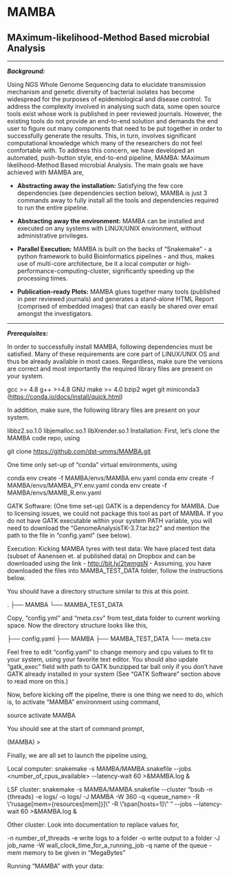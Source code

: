 # MAMBA

## MAximum-likelihood-Method Based microbial Analysis
-----------------------------------------------------

***Background:***

Using NGS Whole Genome Sequencing data to elucidate transmission mechanism and genetic diversity of bacterial isolates has become widespread for the purposes of epidemiological  and disease control. To address the complexity involved in analysing such data, some open source tools exist whose work is published in peer reviewed journals. However, the existing tools do not provide an end-to-end solution and demands the end user to figure out many components that need to be put together in order to successfully generate the results. This, in turn, involves significant computational knowledge which many of the researchers do not feel comfortable with. To address this concern, we have developed an automated, push-button style, end-to-end pipeline, MAMBA: MAximum likelihood-Method Based microbial Analysis. The main goals we have achieved with MAMBA are,

* **Abstracting away the installation:** 
Satisfying the few core dependencies (see dependencies section below), MAMBA is just 3 commands away to fully install all the tools and dependencies required to run the entire pipeline. 

* **Abstracting away the environment:** MAMBA can be installed and executed on any systems with LINUX/UNIX environment, without administrative privileges.

* **Parallel Execution:** MAMBA is built on the backs of “Snakemake” - a python framework to build Bioinformatics pipelines - and thus, makes use of multi-core architecture, be it a local computer or high-performance-computing-cluster, significantly speeding up the processing times.

* **Publication-ready Plots:** MAMBA glues together many tools (published in peer reviewed journals) and generates a stand-alone HTML Report (comprised of embedded images) that can easily be shared over email amongst the investigators.

***

***Prerequisites:***

In order to successfully install MAMBA, following dependencies must be satisfied. Many of these requirements are core part of LINUX/UNIX OS and thus be already available in most cases. Regardless, make sure the versions are correct and most importantly the required library files are present on your system.


gcc >= 4.8
g++ >=4.8
GNU make >= 4.0
bzip2
wget
git
miniconda3 (https://conda.io/docs/install/quick.html)

In addition, make sure, the following library files are present on your system.

libbz2.so.1.0
libjemalloc.so.1
libXrender.so.1
Installation:
First, let’s clone the MAMBA code repo, using

git clone https://github.com/dst-umms/MAMBA.git

One time only set-up of “conda” virtual environments, using

conda env create -f MAMBA/envs/MAMBA.env.yaml
conda env create -f MAMBA/envs/MAMBA_PY.env.yaml
conda env create -f MAMBA/envs/MAMB_R.env.yaml

GATK Software: (One time set-up)
GATK is a dependency for MAMBA. Due to licensing issues, we could not package this tool as part of MAMBA. If you do not have GATK executable within your system PATH variable, you will need to download the “GenomeAnalysisTK-3.7.tar.bz2” and mention the path to the file in “config.yaml” (see below).

Execution:
Kicking MAMBA tyres with test data:
We have placed test data (subset of Aanensen et. al published data) on Dropbox and can be downloaded using the link - http://bit.ly/2twmgsN - Assuming, you have downloaded the files into MAMBA_TEST_DATA folder, follow the instructions below.

You should have a directory structure similar to this at this point.

.
├── MAMBA
└── MAMBA_TEST_DATA

Copy, “config.yml” and “meta.csv” from test_data folder to current working space. Now the directory structure looks like this,

├── config.yaml
├── MAMBA
├── MAMBA_TEST_DATA
└── meta.csv

Feel free to edit “config.yaml” to change memory and cpu values to fit to your system, using your favorite text editor. You should also update “gatk_exec” field with path to GATK bunzipped tar ball only if you don’t have GATK already installed in your system (See “GATK Software” section above to read more on this.)

Now, before kicking off the pipeline, there is one thing we need to do, which is, to activate “MAMBA” environment using command,

source  activate MAMBA

You should see at the start of command prompt,

(MAMBA) >

Finally, we are all set to launch the pipeline using,

Local computer: snakemake -s MAMBA/MAMBA.snakefile --jobs <number_of_cpus_available> --latency-wait 60 >&MAMBA.log &

LSF cluster: snakemake -s MAMBA/MAMBA.snakefile --cluster “bsub -n {threads} -e logs/ -o logs/ -J MAMBA -W 360 -q <queue_name> -R \”rusage[mem={resources[mem]}]\” -R \”span[hosts=1]\” ” --jobs <number of jobs you want to run in parallel> --latency-wait 60 >&MAMBA.log &

Other cluster: Look into documentation to replace values for,

-n number_of_threads
-e write logs to a folder
-o write output to a folder
-J job_name
-W wall_clock_time_for_a_running_job
-q name of the queue
-mem memory to be given in “MegaBytes”


Running “MAMBA” with your data:
  










 
